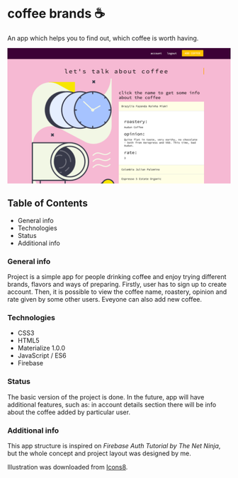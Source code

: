 # coffee brands ☕
An app which helps you to find out, which coffee is worth having.

![Website screenshot](./images/screenshot.png)

## Table of Contents
- General info
- Technologies
- Status
- Additional info

### General info
Project is a simple app for people drinking coffee and enjoy trying different brands, flavors and ways of preparing. Firstly, user has to sign up to create account. Then, it is possible to view the coffee name, roastery, opinion and rate given by some other users. Eveyone can also add new coffee.

### Technologies
- CSS3
- HTML5
- Materialize 1.0.0
- JavaScript / ES6
- Firebase

### Status
The basic version of the project is done. In the future, app will have additional features, such as: in account details section there will be info about the coffee added by particular user.

### Additional info
This app structure is inspired on _Firebase Auth Tutorial by The Net Ninja_, but the whole concept and project layout was designed by me.

Illustration was downloaded from [Icons8](https://icons8.com).
